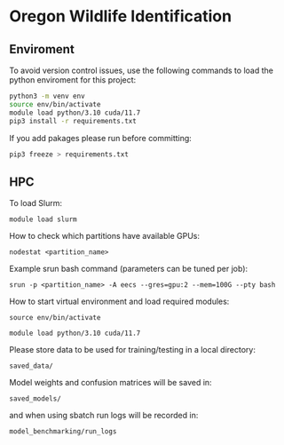 # Oregon Wildlife Identification

## Enviroment
To avoid version control issues, use the following commands to load the python enviroment for this project:
```bash
python3 -m venv env
source env/bin/activate
module load python/3.10 cuda/11.7
pip3 install -r requirements.txt
```
If you add pakages please run before committing:
```bash
pip3 freeze > requirements.txt
```

## HPC
To load Slurm:

```module load slurm```

How to check which partitions have available GPUs:

```nodestat <partition_name>```

Example srun bash command (parameters can be tuned per job):

```srun -p <partition_name> -A eecs --gres=gpu:2 --mem=100G --pty bash```

How to start virtual environment and load required modules:

```source env/bin/activate ```

```module load python/3.10 cuda/11.7```

Please store data to be used for training/testing in a local directory:

```saved_data/```

Model weights and confusion matrices will be saved in: 

```saved_models/```

and when using sbatch run logs will be recorded in:

 ```model_benchmarking/run_logs```

